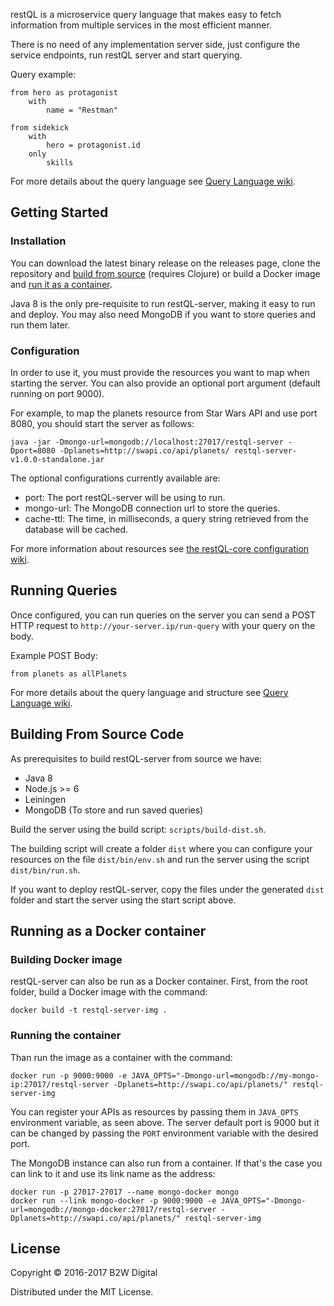 restQL is a microservice query language that makes easy to fetch information from multiple services in the most efficient manner.

There is no need of any implementation server side, just configure the service endpoints, run restQL server and start querying.

Query example:

```restql
from hero as protagonist
    with
        name = "Restman"

from sidekick
    with
        hero = protagonist.id
    only
        skills
```

For more details about the query language see [Query Language wiki](https://github.com/B2W-BIT/restQL-server/wiki/RestQL-Query-Language).

## Getting Started

### Installation

You can download the latest binary release on the releases page, clone the repository and [build from source](#building-from-source-code) (requires Clojure) or build a Docker image and [run it as a container](#running-as-a-docker-container).

Java 8 is the only pre-requisite to run restQL-server, making it easy to run and deploy. You may also need MongoDB if you want to store queries and run them later.

### Configuration

In order to use it, you must provide the resources you want to map when starting the server. You can also provide an optional port argument (default running on port 9000).

For example, to map the planets resource from Star Wars API and use port 8080, you should start the server as follows:

```
java -jar -Dmongo-url=mongodb://localhost:27017/restql-server -Dport=8080 -Dplanets=http://swapi.co/api/planets/ restql-server-v1.0.0-standalone.jar
```

The optional configurations currently available are:

+ port: The port restQL-server will be using to run.
+ mongo-url: The MongoDB connection url to store the queries.
+ cache-ttl: The time, in milliseconds, a query string retrieved from the database will be cached.

For more information about resources see [the restQL-core configuration wiki](https://github.com/B2W-BIT/restQL-core/wiki/Configuration#resources).

## Running Queries

Once configured, you can run queries on the server you can send a POST HTTP request to `http://your-server.ip/run-query` with your query on the body.

Example POST Body:

```restql
from planets as allPlanets
```

For more details about the query language and structure see [Query Language wiki](https://github.com/B2W-BIT/restQL-server/wiki/RestQL-Query-Language).

## Building From Source Code

As prerequisites to build restQL-server from source we have:

+ Java 8
+ Node.js >= 6
+ Leiningen
+ MongoDB (To store and run saved queries)

Build the server using the build script: `scripts/build-dist.sh`. 

The building script will create a folder `dist` where you can configure your resources on the file `dist/bin/env.sh` and run the server using the script `dist/bin/run.sh`.

If you want to deploy restQL-server, copy the files under the generated `dist` folder and start the server using the start script above.

## Running as a Docker container

### Building Docker image
restQL-server can also be run as a Docker container.
First, from the root folder, build a Docker image with the command:
```shell
docker build -t restql-server-img .
```

### Running the container
Than run the image as a container with the command:
```shell
docker run -p 9000:9000 -e JAVA_OPTS="-Dmongo-url=mongodb://my-mongo-ip:27017/restql-server -Dplanets=http://swapi.co/api/planets/" restql-server-img
```

You can register your APIs as resources by passing them in `JAVA_OPTS` environment variable, as seen above.
The server default port is 9000 but it can be changed by passing the `PORT` environment variable with the desired port.

The MongoDB instance can also run from a container. If that's the case you can link to it and use its link name as the address:
```shell
docker run -p 27017-27017 --name mongo-docker mongo
docker run --link mongo-docker -p 9000:9000 -e JAVA_OPTS="-Dmongo-url=mongodb://mongo-docker:27017/restql-server -Dplanets=http://swapi.co/api/planets/" restql-server-img
```

## License

Copyright © 2016-2017 B2W Digital

Distributed under the MIT License.
